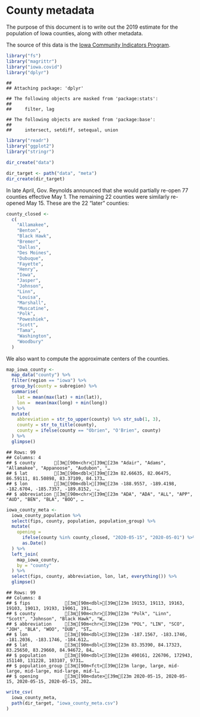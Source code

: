 County metadata
================

The purpose of this document is to write out the 2019 estimate for the
population of Iowa counties, along with other metadata.

The source of this data is the [Iowa Community Indicators
Program](https://www.icip.iastate.edu/tables/population/counties-estimates).

``` r
library("fs")
library("magrittr")
library("iowa.covid")
library("dplyr")
```

    ## 
    ## Attaching package: 'dplyr'

    ## The following objects are masked from 'package:stats':
    ## 
    ##     filter, lag

    ## The following objects are masked from 'package:base':
    ## 
    ##     intersect, setdiff, setequal, union

``` r
library("readr")
library("ggplot2")
library("stringr")
```

``` r
dir_create("data")

dir_target <- path("data", "meta")
dir_create(dir_target)
```

In late April, Gov. Reynolds announced that she would partially re-open
77 counties effective May 1. The remaining 22 counties were similarly
re-opened May 15. These are the 22 “later” counties:

``` r
county_closed <- 
  c(
    "Allamakee", 
    "Benton", 
    "Black Hawk", 
    "Bremer", 
    "Dallas", 
    "Des Moines", 
    "Dubuque", 
    "Fayette", 
    "Henry", 
    "Iowa", 
    "Jasper", 
    "Johnson", 
    "Linn", 
    "Louisa", 
    "Marshall", 
    "Muscatine", 
    "Polk", 
    "Poweshiek", 
    "Scott", 
    "Tama", 
    "Washington", 
    "Woodbury"
  )
```

We also want to compute the approximate centers of the counties.

``` r
map_iowa_county <-
  map_data("county") %>%
  filter(region == "iowa") %>%
  group_by(county = subregion) %>%
  summarise(
    lat = mean(max(lat) + min(lat)),
    lon =  mean(max(long) + min(long))
  ) %>%
  mutate(
    abbreviation = str_to_upper(county) %>% str_sub(1, 3),
    county = str_to_title(county),
    county = ifelse(county == "Obrien", "O'Brien", county)
  ) %>%
  glimpse()
```

    ## Rows: 99
    ## Columns: 4
    ## $ county       [3m[90m<chr>[39m[23m "Adair", "Adams", "Allamakee", "Appanoose", "Audubon", "…
    ## $ lat          [3m[90m<dbl>[39m[23m 82.66635, 82.06475, 86.59111, 81.50898, 83.37109, 84.173…
    ## $ lon          [3m[90m<dbl>[39m[23m -188.9557, -189.4198, -182.6704, -185.7357, -189.8152, -…
    ## $ abbreviation [3m[90m<chr>[39m[23m "ADA", "ADA", "ALL", "APP", "AUD", "BEN", "BLA", "BOO", …

``` r
iowa_county_meta <-
  iowa_county_population %>%
  select(fips, county, population, population_group) %>%
  mutate(
    opening = 
      ifelse(county %in% county_closed, "2020-05-15", "2020-05-01") %>%
      as.Date()
  ) %>%
  left_join(
    map_iowa_county, 
    by = "county"
  ) %>%
  select(fips, county, abbreviation, lon, lat, everything()) %>%
  glimpse()
```

    ## Rows: 99
    ## Columns: 8
    ## $ fips             [3m[90m<dbl>[39m[23m 19153, 19113, 19163, 19103, 19013, 19193, 19061, 191…
    ## $ county           [3m[90m<chr>[39m[23m "Polk", "Linn", "Scott", "Johnson", "Black Hawk", "W…
    ## $ abbreviation     [3m[90m<chr>[39m[23m "POL", "LIN", "SCO", "JOH", "BLA", "WOO", "DUB", "ST…
    ## $ lon              [3m[90m<dbl>[39m[23m -187.1567, -183.1746, -181.2036, -183.1746, -184.612…
    ## $ lat              [3m[90m<dbl>[39m[23m 83.35390, 84.17323, 83.25650, 83.29660, 84.94672, 84…
    ## $ population       [3m[90m<dbl>[39m[23m 490161, 226706, 172943, 151140, 131228, 103107, 9731…
    ## $ population_group [3m[90m<fct>[39m[23m large, large, mid-large, mid-large, mid-large, mid-l…
    ## $ opening          [3m[90m<date>[39m[23m 2020-05-15, 2020-05-15, 2020-05-15, 2020-05-15, 202…

``` r
write_csv(
  iowa_county_meta, 
  path(dir_target, "iowa_county_meta.csv")
)
```
